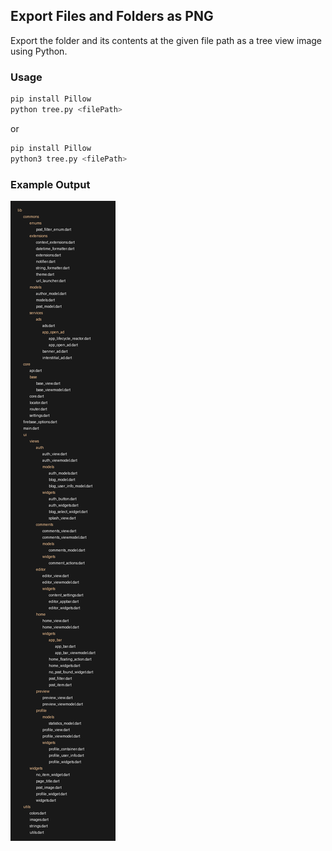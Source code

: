 ## Export Files and Folders as PNG
Export the folder and its contents at the given file path as a tree view image using Python.

### Usage
```bash
pip install Pillow
python tree.py <filePath>
```
or
```bash
pip install Pillow
python3 tree.py <filePath>
```

### Example Output
![tree.png](tree.png)
